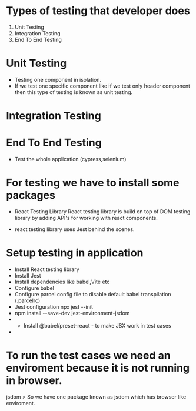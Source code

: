 # Types of testing that developer does

1. Unit Testing
2. Integration Testing
3. End To End Testing

# Unit Testing

- Testing one component in isolation.
- If we test one specific component like if we test only header component then this type of testing is known as unit testing.

# Integration Testing

# End To End Testing

- Test the whole application (cypress,selenium)

# For testing we have to install some packages

- React Testing Library
  React testing library is build on top of DOM testing library by adding API's for working with react components.

- react testing library uses Jest behind the scenes.

# Setup testing in application

- Install React testing library
- Install Jest
- Install dependencies like babel,Vite etc
- Configure babel
- Configure parcel config file to disable default babel transpilation (.parcelrc)
- Jest configuration
  npx jest --init
- npm install --save-dev jest-environment-jsdom
- - Install @babel/preset-react - to make JSX work in test cases
-

# To run the test cases we need an enviroment because it is not running in browser.

jsdom > So we have one package known as jsdom which has browser like enviroment.
